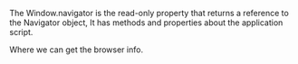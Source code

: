 The Window.navigator is the read-only property that returns a reference to the Navigator object, 
It has methods and properties about the application script.

Where we can get the browser info.
